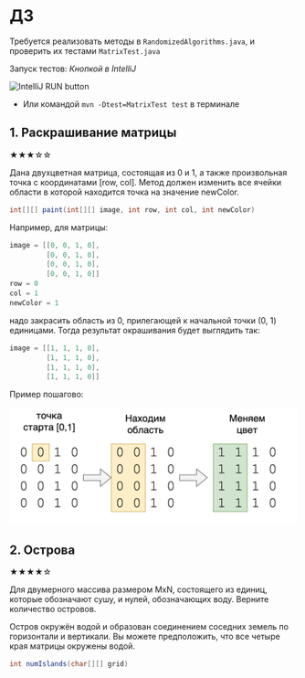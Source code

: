 # ДЗ 
Требуется реализовать методы в `RandomizedAlgorithms.java`, и проверить их тестами `MatrixTest.java`

Запуск тестов: 
*Кнопкой в IntelliJ*

![IntelliJ RUN button](https://i.imgur.com/uHwKybe.png)
* Или командой `mvn -Dtest=MatrixTest test` в терминале

## 1. Раскрашивание матрицы

★★★☆☆

Дана двухцветная матрица, состоящая из 0 и 1, а также произвольная
точка с координатами [row, col]. Метод должен изменить все ячейки области в
которой находится точка на значение newColor.

```java
int[][] paint(int[][] image, int row, int col, int newColor)
```

Например, для матрицы:

```java
image = [[0, 0, 1, 0],
         [0, 0, 1, 0],
         [0, 0, 1, 0],
         [0, 0, 1, 0]]
row = 0
col = 1
newColor = 1
```

надо закрасить область из 0, прилегающей к начальной точки (0, 1) единицами. Тогда результат 
окрашивания будет выглядить так:<br/>

```java
image = [[1, 1, 1, 0],
         [1, 1, 1, 0],
         [1, 1, 1, 0],
         [1, 1, 1, 0]]
```

Пример пошагово:

![пример](example.png)

## 2. Острова

★★★★☆

Для двумерного массива размером MxN, состоящего из единиц, которые обозначают сушу, и нулей, 
обозначающих воду. Верните количество островов.

Остров окружён водой и образован соединением соседних земель по горизонтали и вертикали. Вы 
можете предположить, что все четыре края матрицы окружены водой.

```java
int numIslands(char[][] grid)
```
